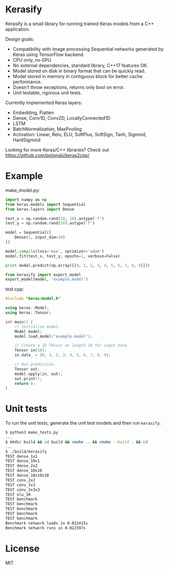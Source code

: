 # Kerasify

Kerasify is a small library for running trained Keras models from a C++ application. 

Design goals:

* Compatibility with image processing Sequential networks generated by Keras using TensorFlow backend.
* CPU only, no GPU
* No external dependencies, standard library, C++17 features OK.
* Model stored on disk in binary format that can be quickly read.
* Model stored in memory in contiguous block for better cache performance.
* Doesn't throw exceptions, returns only bool on error.
* Unit testable, rigorous unit tests.

Currently implemented Keras layers:

* Embedding, Flatten
* Dense, Conv1D, Conv2D, LocallyConnected1D
* LSTM
* BatchNormalization, MaxPooling
* Activation: Linear, Relu, ELU, SoftPlus, SoftSign, Tanh, Sigmoid, HardSigmoid

Looking for more Keras/C++ libraries? Check out https://github.com/pplonski/keras2cpp/

# Example

make_model.py:

```python
import numpy as np
from keras.models import Sequential
from keras.layers import Dense

test_x = np.random.rand(10, 10).astype('f')
test_y = np.random.rand(10).astype('f')

model = Sequential([
	Dense(1, input_dim=10)
])

model.compile(loss='mse', optimizer='adam')
model.fit(test_x, test_y, epochs=1, verbose=False)

print model.predict(np.array([[0, 1, 2, 3, 4, 5, 6, 7, 8, 9]]))

from kerasify import export_model
export_model(model, 'example.model')
```

test.cpp:

```c++
#include "keras/model.h"

using keras::Model;
using keras::Tensor;

int main() {
    // Initialize model.
    Model model;
    model.load_model("example.model");

    // Create a 1D Tensor on length 10 for input data.
    Tensor in{10};
    in.data_ = {0, 1, 2, 3, 4, 5, 6, 7, 8, 9};

    // Run prediction.
    Tensor out;
    model.apply(in, out);
    out.print();
    return 0;
}
```

# Unit tests

To run the unit tests, generate the unit test models and then run `kerasify`:

```bash
$ python3 make_tests.py
...
$ mkdir build && cd build && cmake .. && cmake --build . && cd
...
$ ./build/kerasify
TEST dense_1x1
TEST dense_10x1
TEST dense_2x2
TEST dense_10x10
TEST dense_10x10x10
TEST conv_2x2
TEST conv_3x3
TEST conv_3x3x3
TEST elu_10
TEST benchmark
TEST benchmark
TEST benchmark
TEST benchmark
TEST benchmark
Benchmark network loads in 0.022415s
Benchmark network runs in 0.022597s
```

# License

MIT 
